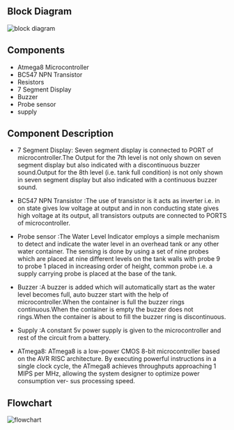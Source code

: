 ## Block Diagram


![block diagram](https://user-images.githubusercontent.com/46954351/155751403-6aea9147-c103-4113-ade7-d12732ddf2ee.PNG)

## Components

* Atmega8 Microcontroller
* BC547 NPN Transistor
* Resistors
* 7 Segment Display
* Buzzer
* Probe sensor
* supply


## Component Description 


* 7 Segment Display: Seven segment display is connected to PORT of microcontroller.The Output for the 7th level is not only shown on seven segment display but also indicated with a discontinuous buzzer sound.Output for the 8th level (i.e. tank full condition) is not only shown in seven segment display but also indicated with a continuous buzzer sound.


* BC547 NPN Transistor :The use of transistor is it acts as inverter i.e. in on state gives low voltage at output and in non conducting state gives high voltage at its output, all transistors outputs are connected to PORTS of microcontroller.

* Probe sensor :The Water Level Indicator employs a simple mechanism to detect and indicate the water level in an overhead tank or any other water container.
The sensing is done by using a set of nine probes which are placed at nine different levels on the tank walls with probe 9 to probe 1 placed in increasing order of height, common probe i.e. a supply carrying probe is placed at the base of the tank.

* Buzzer :A buzzer is added which will automatically start as the water level becomes full, auto buzzer start with the help of microcontroller.When the container is full the buzzer rings continuous.When the container is empty the buzzer does not rings.When the container is about to fill the buzzer ring is discontinuous.

* Supply :A constant 5v power supply is given to the microcontroller and rest of the circuit from a battery.

* ATmega8: ATmega8 is a low-power CMOS 8-bit microcontroller based on the AVR RISC architecture. By executing powerful instructions in a single clock cycle, the ATmega8 achieves throughputs approaching 1 MIPS per MHz, allowing the system designer to optimize power consumption ver- sus processing speed.




## Flowchart


![flowchart](https://user-images.githubusercontent.com/46954351/155751704-dc4d0b5f-dd97-4972-8b5d-dbf9e31b2b0e.PNG)


